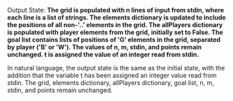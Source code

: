 Output State: **The grid is populated with n lines of input from stdin, where each line is a list of strings. The elements dictionary is updated to include the positions of all non-'..' elements in the grid. The allPlayers dictionary is populated with player elements from the grid, initially set to False. The goal list contains lists of positions of 'G' elements in the grid, separated by player ('B' or 'W'). The values of n, m, stdin, and points remain unchanged. t is assigned the value of an integer read from stdin.**

In natural language, the output state is the same as the initial state, with the addition that the variable t has been assigned an integer value read from stdin. The grid, elements dictionary, allPlayers dictionary, goal list, n, m, stdin, and points remain unchanged.